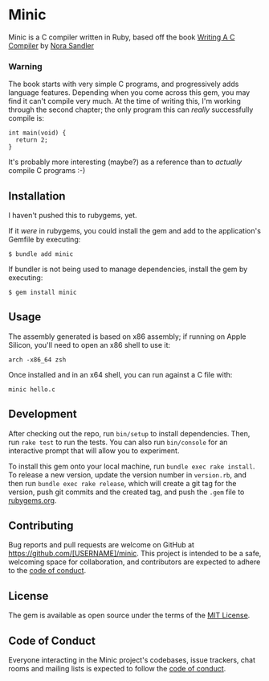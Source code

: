 # Minic

Minic is a C compiler written in Ruby, based off the book [Writing A C Compiler](https://nostarch.com/writing-c-compiler) by [Nora Sandler](https://norasandler.com/)

### Warning

The book starts with very simple C programs, and progressively adds language features. Depending when you come across this gem, you may find it can't compile very much. At the time of writing this, I'm working through the second chapter; the only program this can _really_ successfully compile is:

```
int main(void) {
  return 2;
}
```

It's probably more interesting (maybe?) as a reference than to _actually_ compile C programs :-)

## Installation

I haven't pushed this to rubygems, yet.

If it _were_ in rubygems, you could install the gem and add to the application's Gemfile by executing:

    $ bundle add minic

If bundler is not being used to manage dependencies, install the gem by executing:

    $ gem install minic

## Usage

The assembly generated is based on x86 assembly; if running on Apple Silicon, you'll need to open an x86 shell to use it:

`arch -x86_64 zsh`

Once installed and in an x64 shell, you can run against a C file with:

`minic hello.c`

## Development

After checking out the repo, run `bin/setup` to install dependencies. Then, run `rake test` to run the tests. You can also run `bin/console` for an interactive prompt that will allow you to experiment.

To install this gem onto your local machine, run `bundle exec rake install`. To release a new version, update the version number in `version.rb`, and then run `bundle exec rake release`, which will create a git tag for the version, push git commits and the created tag, and push the `.gem` file to [rubygems.org](https://rubygems.org).

## Contributing

Bug reports and pull requests are welcome on GitHub at https://github.com/[USERNAME]/minic. This project is intended to be a safe, welcoming space for collaboration, and contributors are expected to adhere to the [code of conduct](https://github.com/philcrissman/minic/blob/main/CODE_OF_CONDUCT.md).

## License

The gem is available as open source under the terms of the [MIT License](https://opensource.org/licenses/MIT).

## Code of Conduct

Everyone interacting in the Minic project's codebases, issue trackers, chat rooms and mailing lists is expected to follow the [code of conduct](https://github.com/[USERNAME]/minic/blob/main/CODE_OF_CONDUCT.md).
